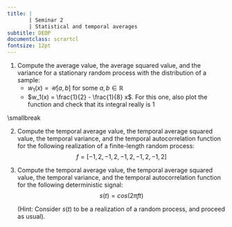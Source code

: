 ```yaml
---
title: | 
       | Seminar 2
       | Statistical and temporal averages
subtitle: DEDP
documentclass: scrartcl
fontsize: 12pt
---
```


1. Compute the average value, the average squared value, and the variance
for a stationary random process with the distribution of a sample:
    * $w_1(x) = \mathcal{U}[a,b]$ for some $a, b \in \mathbb{R}$
    * $w_1(x) = \frac{1}{2} - \frac{1}{8} x$. For this one, also plot the
    function and check that its integral really is 1

\smallbreak

2. Compute the temporal average value, the temporal average squared value,
the temporal variance, and the temporal autocorrelation function for 
the following realization of a finite-length random process:
$$f = [-1, 2, -1, 2, -1, 2, -1, 2, -1, 2]$$

2. Compute the temporal average value, the temporal average squared value,
the temporal variance, and the temporal autocorrelation function for 
the following deterministic signal:
$$ s(t) = cos(2 \pi f t)$$

	(Hint: Consider $s(t)$ to be a realization of a random process, and proceed as usual).
